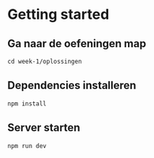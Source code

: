 # Getting started

## Ga naar de oefeningen map

```
cd week-1/oplossingen
```

## Dependencies installeren

```
npm install
```

## Server starten

```
npm run dev
```

